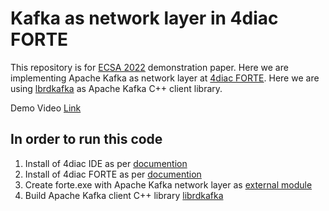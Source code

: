 # Kafka as network layer in 4diac FORTE
This repository is for [ECSA 2022](https://conf.researchr.org/track/ecsa-2022/ecsa-2022-tools---demos) demonstration paper. Here we are implementing Apache Kafka as network layer at [4diac FORTE](https://www.eclipse.org/4diac/en_rte.php). Here we are using [lbrdkafka](https://github.com/edenhill/librdkafka) as Apache Kafka C++ client library. 

Demo Video [Link](https://www.youtube.com/watch?v=j3Gbk1BhMzE)

## In order to run this code
1. Install of 4diac IDE as per [documention](https://www.eclipse.org/4diac/en_help.php?helppage=html/installation/install.html#4DIAC-IDE)
2. Install of 4diac FORTE as per [documention](https://www.eclipse.org/4diac/en_help.php?helppage=html/installation/install.html#4DIAC-FORTE) 
3. Create forte.exe with Apache Kafka network layer as [external module](https://www.eclipse.org/4diac/en_help.php?helppage=html/installation/install.html#externalModules)
3. Build Apache Kafka client C++ library [librdkafka](https://github.com/edenhill/librdkafka)
